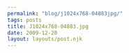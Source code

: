 ```yaml
---
permalink: "blog/j1024x768-04883jpg/"
tags: posts
title: J1024x768-04883.jpg
date: 2009-12-20
layout: layouts/post.njk
---
```


